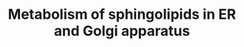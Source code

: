 ---
annotations:
- id: PW:0001062
  parent: classic metabolic pathway
  type: Pathway Ontology
  value: lacto-series glycosphingolipid metabolic pathway
- id: PW:0000733
  parent: classic metabolic pathway
  type: Pathway Ontology
  value: glycosphingolipid metabolic pathway
- id: PW:0000162
  parent: classic metabolic pathway
  type: Pathway Ontology
  value: sphingolipid biosynthetic pathway
- id: PW:0000197
  parent: classic metabolic pathway
  type: Pathway Ontology
  value: sphingolipid metabolic pathway
authors:
- DeSl
- Egonw
- Youssefwalid
- MaintBot
- Eweitz
- Finterly
- Ddigles
citedin: ''
communities: []
description: New Pathway on Sphingolipids.
last-edited: 2024-02-11
ndex: 43e41577-8b69-11eb-9e72-0ac135e8bacf
organisms:
- Homo sapiens
redirect_from:
- /index.php/Pathway:WP4142
- /instance/WP4142
- /instance/WP4142_r128518
revision: r128518
schema-jsonld:
- '@context': https://schema.org/
  '@id': https://wikipathways.github.io/pathways/WP4142.html
  '@type': Dataset
  creator:
    '@type': Organization
    name: WikiPathways
  description: New Pathway on Sphingolipids.
  keywords:
  - 3-ketosphinganine
  - B3GALNT1
  - B3GALT1
  - B3GALT2
  - B4GALNT1
  - B4GALT1
  - B4GALT2
  - CERK
  - CERS3
  - Ceramide
  - Ceramide-1-phosphate
  - DEGS1
  - DEGS2
  - Dihydroceramide
  - Dihydroceramide desaturase
  - Ethanolamine phosphate
  - GA1
  - GA2
  - GALNT1
  - GALNTL1
  - GD1a
  - GD1b
  - GD2
  - GD3
  - GM1a
  - GM1b
  - GM2
  - GM3
  - GQ1c
  - GT1b
  - GT1c
  - GT2
  - GT3
  - GalCer synthase
  - GalNacT
  - Galactosyl-ceramide
  - Galactosylceramide
  - GlcCer synthase
  - Glucosylceramide
  - Hexadecanal
  - KDSR
  - Lactosylceramide
  - Neutral GSLs
  - Palmitoyl CoA
  - SATI
  - SATII
  - SATIII
  - SATIV
  - SGMS1
  - SGMS2
  - SPGG1
  - SPGG2
  - SPHK1
  - SPHK2
  - SPL1
  - SPTLC1P1
  - SPTLC1P2
  - SPTLC1P3
  - SPTLC1P4
  - SPTLC1P5
  - Serine
  - Sphinganine
  - Sphinganine 1-phosphate
  - Sphingomyelin
  - Sphingosine
  - Sphingosine kinase
  - Sphingosine-1-phosphate
  - Sulfatide
  license: CC0
  name: Metabolism of sphingolipids in ER and Golgi apparatus
seo: CreativeWork
title: Metabolism of sphingolipids in ER and Golgi apparatus
wpid: WP4142
---